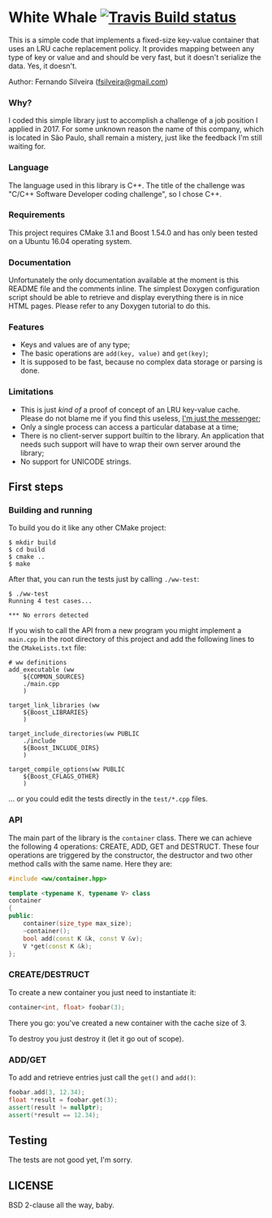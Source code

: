 # White Whale [![Travis Build status](https://travis-ci.org/swrh/white-whale.svg?branch=master)](https://travis-ci.org/swrh/white-whale)

This is a simple code that implements a fixed-size key-value container that
uses an LRU cache replacement policy. It provides mapping between any type of
key or value and and should be very fast, but it doesn't serialize the data.
Yes, it doesn't.

Author: Fernando Silveira (fsilveira@gmail.com)

### Why?

I coded this simple library just to accomplish a challenge of a job position I
applied in 2017. For some unknown reason the name of this company, which is
located in São Paulo, shall remain a mistery, just like the feedback I'm still
waiting for.

### Language

The language used in this library is C++. The title of the challenge was "C/C++
Software Developer coding challenge", so I chose C++.

### Requirements

This project requires CMake 3.1 and Boost 1.54.0 and has only been tested on a
Ubuntu 16.04 operating system.

### Documentation

Unfortunately the only documentation available at the moment is this README
file and the comments inline. The simplest Doxygen configuration script should
be able to retrieve and display everything there is in nice HTML pages. Please
refer to any Doxygen tutorial to do this.

### Features

* Keys and values are of any type;
* The basic operations are `add(key, value)` and `get(key)`;
* It is supposed to be fast, because no complex data storage or parsing is
  done.

### Limitations

* This is just *kind of* a proof of concept of an LRU key-value cache. Please
  do not blame me if you find this useless, [I'm just the messenger][1];
* Only a single process can access a particular database at a time;
* There is no client-server support builtin to the library.  An application
  that needs such support will have to wrap their own server around the
  library;
* No support for UNICODE strings.

## First steps

### Building and running

To build you do it like any other CMake project:

```
$ mkdir build
$ cd build
$ cmake ..
$ make
```

After that, you can run the tests just by calling `./ww-test`:

```
$ ./ww-test
Running 4 test cases...

*** No errors detected
```

If you wish to call the API from a new program you might implement a `main.cpp`
in the root directory of this project and add the following lines to the
`CMakeLists.txt` file:

```
# ww definitions
add_executable (ww
	${COMMON_SOURCES}
	./main.cpp
	)

target_link_libraries (ww
	${Boost_LIBRARIES}
	)

target_include_directories(ww PUBLIC
	./include
	${Boost_INCLUDE_DIRS}
	)

target_compile_options(ww PUBLIC
	${Boost_CFLAGS_OTHER}
	)
```

... or you could edit the tests directly in the `test/*.cpp` files.

### API

The main part of the library is the `container` class. There we can achieve the
following 4 operations: CREATE, ADD, GET and DESTRUCT. These four operations
are triggered by the constructor, the destructor and two other method calls
with the same name. Here they are:

```c++
#include <ww/container.hpp>

template <typename K, typename V> class
container
{
public:
    container(size_type max_size);
    ~container();
    bool add(const K &k, const V &v);
    V *get(const K &k);
};
```

### CREATE/DESTRUCT

To create a new container you just need to instantiate it:

```c++
container<int, float> foobar(3);
```

There you go: you've created a new container with the cache size of 3.

To destroy you just destroy it (let it go out of scope).

### ADD/GET

To add and retrieve entries just call the `get()` and `add()`:

```c++
foobar.add(3, 12.34);
float *result = foobar.get(3);
assert(result != nullptr);
assert(*result == 12.34);
```

## Testing

The tests are not good yet, I'm sorry.

## LICENSE

BSD 2-clause all the way, baby.

[1]: https://en.wikipedia.org/wiki/Shooting_the_messenger

